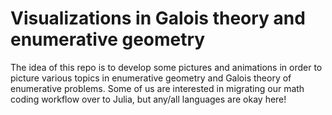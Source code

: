 # Visualizations in Galois theory and enumerative geometry

The idea of this repo is to develop some pictures and animations in order to picture various topics in enumerative geometry and Galois theory of enumerative problems. Some of us are interested in migrating our math coding workflow over to Julia, but any/all languages are okay here!
